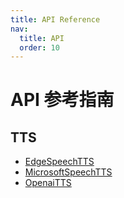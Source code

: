 ```yaml
---
title: API Reference
nav:
  title: API
  order: 10
---
```


# API 参考指南

## TTS

- [EdgeSpeechTTS](./edge-speech-tts.zh-CN.md)
- [MicrosoftSpeechTTS](microsoft-speech-tts.zh-CN.md)
- [OpenaiTTS](openai-tts.zh-CN.md)
